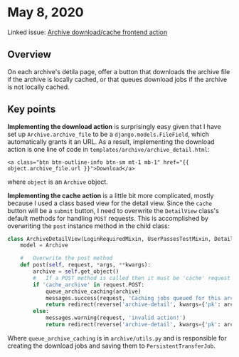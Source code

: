 # May 8, 2020
Linked issue: [Archive download/cache frontend action](https://github.com/xuganyu96/PyArchive/issues/9)

## Overview
On each archive's detila page, offer a button that downloads the archive file if the archive is locally cached, or that queues download jobs if the archive is not locally cached.

## Key points
**Implementing the download action** is surprisingly easy given that I have set up `Archive.archive_file` to be a `django.models.FileField`, which automatically grants it an URL. As a result, implementing the download action is one line of code in `templates/archive/archive_detail.html`:
```
<a class="btn btn-outline-info btn-sm mt-1 mb-1" href="{{ object.archive_file.url }}">Download</a>
```
where `object` is an `Archive` object.

**Implementing the cache action** is a little bit more complicated, mostly because I used a class based view for the detail view. Since the `cache` button will be a `submit` button, I need to overwrite the `DetailView` class's default methods for handling `POST` requests. This is accomplished by overwriting the `post` instance method in the child class:
```python
class ArchiveDetailView(LoginRequiredMixin, UserPassesTestMixin, DetailView):
    model = Archive

    #   Overwrite the post method
    def post(self, request, *args, **kwargs):
        archive = self.get_object()
        #   If a POST method is called then it must be 'cache' request
        if 'cache_archive' in request.POST:
            queue_archive_caching(archive)
            messages.success(request, 'Caching jobs queued for this archive')
            return redirect(reverse('archive-detail', kwargs={'pk': archive.archive_id}))
        else:
            messages.warning(request, 'invalid action!')
            return redirect(reverse('archive-detail', kwargs={'pk': archive.archive_id}))
```
Where `queue_archive_caching` is in `archive/utils.py` and is responsible for creating the download jobs and saving them to `PersistentTransferJob`.

